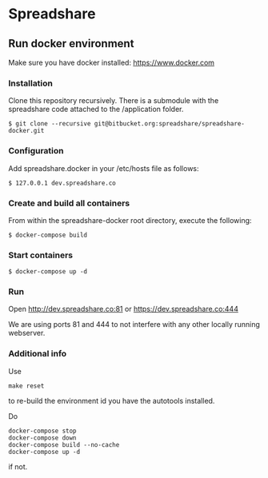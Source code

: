 # Spreadshare

## Run docker environment

Make sure you have docker installed: https://www.docker.com

### Installation

Clone this repository recursively. There is a submodule with the spreadshare code attached to the /application folder.
````
$ git clone --recursive git@bitbucket.org:spreadshare/spreadshare-docker.git
````

### Configuration

Add spreadshare.docker in your /etc/hosts file as follows:
````
$ 127.0.0.1 dev.spreadshare.co
````

### Create and build all containers
From within the spreadshare-docker root directory, execute the following:
````
$ docker-compose build
````

### Start containers
````
$ docker-compose up -d
````

### Run

Open http://dev.spreadshare.co:81 or https://dev.spreadshare.co:444

We are using ports 81 and 444 to not interfere with any other locally running webserver.


### Additional info

Use
````
make reset
````

to re-build the environment id you have the autotools installed.

Do
````
docker-compose stop
docker-compose down
docker-compose build --no-cache
docker-compose up -d
````
if not.
